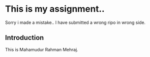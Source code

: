 # This is my assignment..

Sorry i made a mistake..
I have submitted a wrong ripo in wrong side.

## Introduction
 This is Mahamudur Rahman Mehraj.
 
